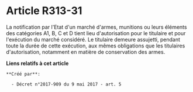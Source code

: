 # Article R313-31

La notification par l'Etat d'un marché d'armes, munitions ou leurs éléments des catégories A1, B, C et D tient lieu
d'autorisation pour le titulaire et pour l'exécution du marché considéré. Le titulaire demeure assujetti, pendant toute la
durée de cette exécution, aux mêmes obligations que les titulaires d'autorisation, notamment en matière de conservation des
armes.

**Liens relatifs à cet article**

	**Créé par**:

	  - Décret n°2017-909 du 9 mai 2017 - art. 5

